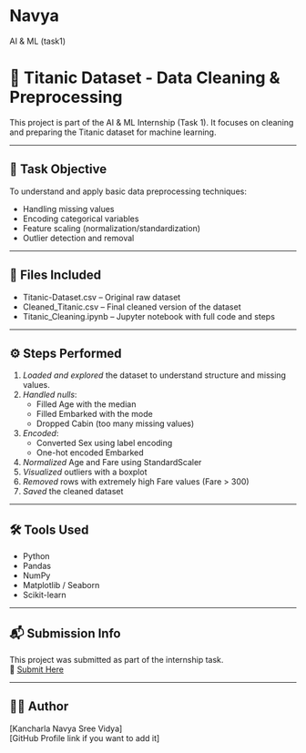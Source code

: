# Navya
AI &amp; ML (task1)
# 🚢 Titanic Dataset - Data Cleaning & Preprocessing

This project is part of the AI & ML Internship (Task 1). It focuses on cleaning and preparing the Titanic dataset for machine learning.

---

## 🧠 Task Objective

To understand and apply basic data preprocessing techniques:
- Handling missing values
- Encoding categorical variables
- Feature scaling (normalization/standardization)
- Outlier detection and removal

---

## 📁 Files Included

- Titanic-Dataset.csv – Original raw dataset
- Cleaned_Titanic.csv – Final cleaned version of the dataset
- Titanic_Cleaning.ipynb – Jupyter notebook with full code and steps

---

## ⚙ Steps Performed

1. *Loaded and explored* the dataset to understand structure and missing values.
2. *Handled nulls*:
   - Filled Age with the median
   - Filled Embarked with the mode
   - Dropped Cabin (too many missing values)
3. *Encoded*:
   - Converted Sex using label encoding
   - One-hot encoded Embarked
4. *Normalized* Age and Fare using StandardScaler
5. *Visualized* outliers with a boxplot
6. *Removed* rows with extremely high Fare values (Fare > 300)
7. *Saved* the cleaned dataset

---

## 🛠 Tools Used

- Python
- Pandas
- NumPy
- Matplotlib / Seaborn
- Scikit-learn

---

## 📬 Submission Info

This project was submitted as part of the internship task.  
🔗 [Submit Here](https://forms.gle/8Gm83s53KbyXs3Ne9)

---

## 🧑‍💻 Author

[Kancharla Navya Sree Vidya]  
[GitHub Profile link if you want to add it]
